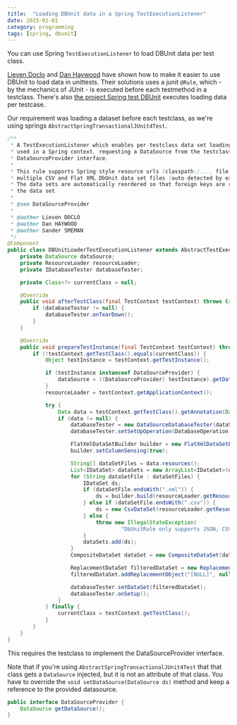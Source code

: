 ```yaml
---
title:  "Loading DBUnit data in a Spring TestExecutionListener"
date: 2015-01-01
category: programming
tags: [spring, dbunit]
---
```

You can use Spring `TestExecutionListener` to load DBUnit data per test class.

[Lieven Doclo][doclo] and [Dan Haywood][haywood] have shown how to make it easier to use DBUnit to load data in unittests. Their solutions uses a junit `@Rule`, which - by the mechanics of JUnit - is executed before each testmethod in a testclass. There's also [the project Spring test DBUnit][springtestdbunit] executes loading data per testcase.

Our requirement was loading a dataset before each testclass, as we're using springs `AbstractSpringTransactionalJUnit4Test`.

```java
/**
 * A TestExecutionListener which enables per-testclass data set loading using DbUnit. This listener is meant to be
 * used in a Spring context, requesting a DataSource from the testclass. Therefore the testclass must implement the
 * DataSourceProvider interface.
 *
 * This rule supports Spring-style resource urls (classpath:/..., file:/...) and is capable of handling
 * multiple CSV and Flat XML DbUnit data set files (auto-detected by extension).
 * The data sets are automatically reordered so that foreign keys are resolved correctly when loading
 * the data set.
 *
 * @see DataSourceProvider
 *
 * @author Lieven DOCLO
 * @author Dan HAYWOOD
 * @author Sander SMEMAN
 */
@Component
public class DBUnitLoaderTestExecutionListener extends AbstractTestExecutionListener {
    private DataSource dataSource;
    private ResourceLoader resourceLoader;
    private IDatabaseTester databaseTester;

    private Class<?> currentClass = null;

    @Override
    public void afterTestClass(final TestContext testContext) throws Exception {
        if (databaseTester != null) {
            databaseTester.onTearDown();
        }
    }

    @Override
    public void prepareTestInstance(final TestContext testContext) throws Exception {
        if (!testContext.getTestClass().equals(currentClass)) {
            Object testInstance = testContext.getTestInstance();

            if (testInstance instanceof DataSourceProvider) {
                dataSource = ((DataSourceProvider) testInstance).getDataSource();
            }
            resourceLoader = testContext.getApplicationContext();

            try {
                Data data = testContext.getTestClass().getAnnotation(Data.class);
                if (data != null) {
                    databaseTester = new DataSourceDatabaseTester(dataSource);
                    databaseTester.setSetUpOperation(DatabaseOperation.CLEAN_INSERT);

                    FlatXmlDataSetBuilder builder = new FlatXmlDataSetBuilder();
                    builder.setColumnSensing(true);

                    String[] dataSetFiles = data.resources();
                    List<IDataSet> dataSets = new ArrayList<IDataSet>(dataSetFiles.length);
                    for (String dataSetFile : dataSetFiles) {
                        IDataSet ds;
                        if (dataSetFile.endsWith(".xml")) {
                            ds = builder.build(resourceLoader.getResource(dataSetFile).getInputStream());
                        } else if (dataSetFile.endsWith(".csv")) {
                            ds = new CsvDataSet(resourceLoader.getResource(dataSetFile).getFile());
                        } else {
                            throw new IllegalStateException(
                                    "DbUnitRule only supports JSON, CSV or Flat XML data sets for the moment");
                        }
                        dataSets.add(ds);
                    }
                    CompositeDataSet dataSet = new CompositeDataSet(dataSets.toArray(new IDataSet[dataSets.size()]));

                    ReplacementDataSet filteredDataSet = new ReplacementDataSet(dataSet);
                    filteredDataSet.addReplacementObject("[NULL]", null);

                    databaseTester.setDataSet(filteredDataSet);
                    databaseTester.onSetup();
                }
            } finally {
                currentClass = testContext.getTestClass();
            }
        }
    }
}
```

This requires the testclass to implement the DataSourceProvider interface.

Note that if you're using `AbstractSpringTransactionalJUnit4Test` that that class gets a `DataSource` injected, but it is not an attribute of that class. You have to override the `void setDataSource(DataSource ds)` method and keep a reference to the provided datasource.

```java
public interface DataSourceProvider {
    DataSource getDataSource();
}
```


[doclo]: http://www.insaneprogramming.be/blog/2011/11/22/having-fun-json-dbunit-continued/ "Having Fun With JSON and DbUnit, Continued"
[haywood]: http://danhaywood.com/2011/12/20/db-unit-testing-with-dbunit-json-hsqldb-and-junit-rules/ "DB unit testing with dbUnit, JSON, HSQLDB and JUnit Rules"
[springtestdbunit]: https://springtestdbunit.github.io/spring-test-dbunit/ "Spring Test DBUnit"
